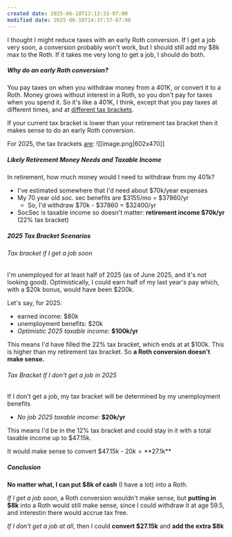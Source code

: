 ```yaml
---
created date: 2025-06-18T13:13:33-07:00
modified date: 2025-06-19T14:37:37-07:00
---
```

I thought I might reduce taxes with an early Roth conversion. If I get a job very soon, a conversion probably won't work, but I should still add my $8k max to the Roth.  If it takes me very long to get a job, I should do both.
##### Why do an early Roth conversion?

You pay taxes on when you withdraw money from a 401K, or convert it to a Roth.  Money grows without interest in a Roth, so you don't pay for taxes when you spend it.  So it's like a 401K, I think, except that you pay taxes at different times, and at <u>different tax brackets</u>.  

If your current tax bracket is lower than your retirement tax bracket then it makes sense to do an early Roth conversion.

For 2025, the tax brackets [are](https://www.bankrate.com/taxes/tax-brackets/#tax-bracket-2024):
![[image.png|602x470]]

##### Likely Retirement Money Needs and Taxable Income
In retirement, how much money would I need to withdraw from my 401k?
- I've estimated somewhere that I'd need about $70k/year expenses
- My 70 year old soc. sec benefits are $3155/mo = $37860/yr
	- So, I'd withdraw $70k - $37860 = $32400/yr
- SocSec is taxable income so doesn't matter: **retirement income $70k/yr** (22% tax bracket)
##### 2025 Tax Bracket Scenarios
###### Tax bracket if I get a job soon
I'm unemployed for at least half of 2025 (as of June 2025, and it's not looking good).  Optimistically, I could earn half of my last year's pay which, with a $20k bonus, would have been $200k.  

Let's say, for 2025:
- earned income: $80k
- unemployment benefits: $20k
- *Optimistic 2025 taxable income*: **$100k/yr**

This means I'd have filled the 22% tax bracket, which ends at at $100k.  This is higher than my retirement tax bracket. So **a Roth conversion doesn't make sense.**

###### Tax Bracket If I don't get a job in 2025

If I don't get a job, my tax bracket will be determined by my unemployment benefits

- *No job 2025 taxable income*: **$20k/yr**

This means I'd be in the 12% tax bracket and could stay in it with a total taxable income up to $47.15k.

It would make sense to convert $47.15k - $20k = **$27.1k**

##### Conclusion

**No matter what, I can put $8k of cash** (I have a lot) into a Roth. 

*If I get a job soon*, a Roth conversion wouldn't make sense, but **putting in $8k** into a Roth would still make sense, since I could withdraw it at age 59.5, and interestin there would accrue tax free.

*If I don't get a job at all*, then I could **convert $27.15k** and **add the extra $8k**

